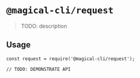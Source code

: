 # `@magical-cli/request`

> TODO: description

## Usage

```
const request = require('@magical-cli/request');

// TODO: DEMONSTRATE API
```
